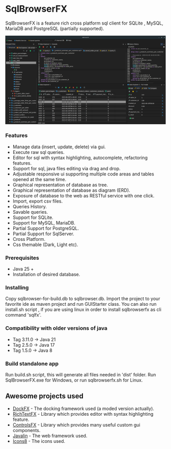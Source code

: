 # SqlBrowserFX

SqlBrowserFX is a feature rich cross platform sql client for SQLite , MySQL, MariaDB and PostgreSQL (partially supported). 

![](images/sqlbrowserfx.png)

### Features

* Manage data (insert, update, delete) via gui.
* Execute raw sql queries.
* Editor for sql with syntax highlighting, autocomplete, refactoring features.
* Support for sql, java files editing via drag and drop.
* Adjustable responsive ui supporting multiple code areas and tables opened at the same time.
* Graphical representation of database as tree.
* Graphical representation of database as diagram (ERD).
* Exposure of database to the web as RESTful service with one click.
* Import, export csv files.
* Queries History.
* Savable queries.
* Support for SQLite.
* Support for MySQL, MariaDB.
* Partial Support for PostgreSQL.
* Partial Support for SqlServer.
* Cross Platform.
* Css themable (Dark, Light etc).

### Prerequisites

* Java 25 +
* Installation of desired database.

### Installing

Copy sqlbrowser-for-build.db to sqlbrowser.db.
Import the project to your favorite ide as maven project and run GUIStarter class.
You can also run install.sh script , if you are using linux in order to install sqlbrowserfx as cli command
'sqlfx'.

### Compatibility with older versions of java
* Tag 3.11.0 -> Java 21
* Tag 2.5.0 -> Java 17
* Tag 1.5.0 -> Java 8


### Build standalone app

Run build.sh script, this will generate all files needed in 'dist' folder.
Run SqlBrowserFX.exe for Windows, or run sqlbrowserfx.sh for Linux.


## Awesome projects used

* [DockFX](https://github.com/RobertBColton/DockFX) - The docking framework used (a moded version actually).
* [RichTextFΧ](https://github.com/FXMisc/RichTextFX) - Library which provides editor with syntax highlighting feature.
* [ControlsFX](https://github.com/controlsfx/controlsfx) - Library which provides many useful custom gui components.
* [Javalin](https://github.com/tipsy/javalin) - The web framework used.
* [Icons8](https://icons8.com/) - The icons used.





